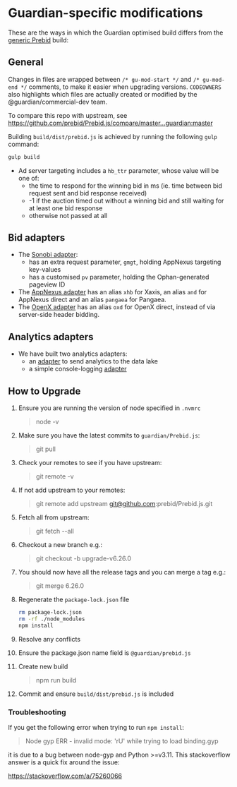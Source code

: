 # Guardian-specific modifications

These are the ways in which the Guardian optimised build differs from the [generic Prebid](https://github.com/prebid/Prebid.js) build:

## General

Changes in files are wrapped between `/* gu-mod-start */` and `/* gu-mod-end */` comments,
to make it easier when upgrading versions. `CODEOWNERS` also highlights which files
are actually created or modified by the @guardian/commercial-dev team.

To compare this repo with upstream, see https://github.com/prebid/Prebid.js/compare/master...guardian:master

Building `build/dist/prebid.js` is achieved by running the following `gulp` command:

```sh
gulp build
```

- Ad server targeting includes a `hb_ttr` parameter, whose value will be one of:
  - the time to respond for the winning bid in ms (ie. time between bid request sent and bid response received)
  - -1 if the auction timed out without a winning bid and still waiting for at least one bid response
  - otherwise not passed at all

## Bid adapters

- The [Sonobi adapter](/modules/sonobiBidAdapter.js):
  - has an extra request parameter, `gmgt`, holding AppNexus targeting key-values
  - has a customised `pv` parameter, holding the Ophan-generated pageview ID
- The [AppNexus adapter](/modules/appnexusBidAdapter.js) has an alias `xhb` for Xaxis, an alias `and` for AppNexus direct and an alias `pangaea` for Pangaea.
- The [OpenX adapter](/modules/openxBidAdapter.js) has an alias `oxd` for OpenX direct, instead of via server-side header bidding.

## Analytics adapters

- We have built two analytics adapters:
  - an [adapter](/modules/guAnalyticsAdapter.js) to send analytics to the data lake
  - a simple console-logging [adapter](/modules/consoleLoggingAnalyticsAdapter.js)

## How to Upgrade

1. Ensure you are running the version of node specified in `.nvmrc`

   > node -v

1. Make sure you have the latest commits to `guardian/Prebid.js`:

   > git pull

1. Check your remotes to see if you have upstream:
   > git remote -v
1. If not add upstream to your remotes:
   > git remote add upstream git@github.com:prebid/Prebid.js.git
1. Fetch all from upstream:
   > git fetch --all
1. Checkout a new branch e.g.:
   > git checkout -b upgrade-v6.26.0
1. You should now have all the release tags and you can merge a tag e.g.:
   > git merge 6.26.0
1. Regenerate the `package-lock.json` file
   ```sh
   rm package-lock.json
   rm -rf ./node_modules
   npm install
   ```
1. Resolve any conflicts
1. Ensure the package.json name field is `@guardian/prebid.js`
1. Create new build
   > npm run build
1. Commit and ensure `build/dist/prebid.js` is included

### Troubleshooting

If you get the following error when trying to run `npm install`:

> Node gyp ERR - invalid mode: 'rU' while trying to load binding.gyp

it is due to a bug between node-gyp and Python >=v3.11. This stackoverflow answer is a quick fix around the issue:

https://stackoverflow.com/a/75260066

